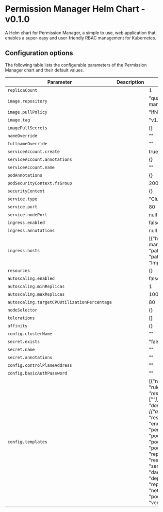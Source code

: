 # Permission Manager Helm Chart - v0.1.0

A Helm chart for Permission Manager, a simple to use, web application that enables a super-easy and user-friendly RBAC management for Kubernetes.

## Configuration options

The following table lists the configurable parameters of the Permission Manager chart and their default values.

| Parameter                                    | Description | Default                                                                                                                                                                                                                                                                                                                                                                                                                                                                           |
| -------------------------------------------- | ----------- | --------------------------------------------------------------------------------------------------------------------------------------------------------------------------------------------------------------------------------------------------------------------------------------------------------------------------------------------------------------------------------------------------------------------------------------------------------------------------------- |
| `replicaCount`                               |             | 1                                                                                                                                                                                                                                                                                                                                                                                                                                                                                 |
| `image.repository`                           |             | "quay.io/sighup/permission-manager"                                                                                                                                                                                                                                                                                                                                                                                                                                               |
| `image.pullPolicy`                           |             | "IfNotPresent"                                                                                                                                                                                                                                                                                                                                                                                                                                                                    |
| `image.tag`                                  |             | "v1.9.0"                                                                                                                                                                                                                                                                                                                                                                                                                                                                          |
| `imagePullSecrets`                           |             | []                                                                                                                                                                                                                                                                                                                                                                                                                                                                                |
| `nameOverride`                               |             | ""                                                                                                                                                                                                                                                                                                                                                                                                                                                                                |
| `fullnameOverride`                           |             | ""                                                                                                                                                                                                                                                                                                                                                                                                                                                                                |
| `serviceAccount.create`                      |             | true                                                                                                                                                                                                                                                                                                                                                                                                                                                                              |
| `serviceAccount.annotations`                 |             | {}                                                                                                                                                                                                                                                                                                                                                                                                                                                                                |
| `serviceAccount.name`                        |             | ""                                                                                                                                                                                                                                                                                                                                                                                                                                                                                |
| `podAnnotations`                             |             | {}                                                                                                                                                                                                                                                                                                                                                                                                                                                                                |
| `podSecurityContext.fsGroup`                 |             | 2000                                                                                                                                                                                                                                                                                                                                                                                                                                                                              |
| `securityContext`                            |             | {}                                                                                                                                                                                                                                                                                                                                                                                                                                                                                |
| `service.type`                               |             | "ClusterIP"                                                                                                                                                                                                                                                                                                                                                                                                                                                                       |
| `service.port`                               |             | 80                                                                                                                                                                                                                                                                                                                                                                                                                                                                                |
| `service.nodePort`                           |             | null                                                                                                                                                                                                                                                                                                                                                                                                                                                                              |
| `ingress.enabled`                            |             | false                                                                                                                                                                                                                                                                                                                                                                                                                                                                             |
| `ingress.annotations`                        |             | null                                                                                                                                                                                                                                                                                                                                                                                                                                                                              |
| `ingress.hosts`                              |             | [{"host": "permission-manager.domain.com", "paths": [{"path": "/", "pathType": "ImplementationSpecific"}]}]                                                                                                                                                                                                                                                                                                                                                                       |
| `resources`                                  |             | {}                                                                                                                                                                                                                                                                                                                                                                                                                                                                                |
| `autoscaling.enabled`                        |             | false                                                                                                                                                                                                                                                                                                                                                                                                                                                                             |
| `autoscaling.minReplicas`                    |             | 1                                                                                                                                                                                                                                                                                                                                                                                                                                                                                 |
| `autoscaling.maxReplicas`                    |             | 100                                                                                                                                                                                                                                                                                                                                                                                                                                                                               |
| `autoscaling.targetCPUUtilizationPercentage` |             | 80                                                                                                                                                                                                                                                                                                                                                                                                                                                                                |
| `nodeSelector`                               |             | {}                                                                                                                                                                                                                                                                                                                                                                                                                                                                                |
| `tolerations`                                |             | []                                                                                                                                                                                                                                                                                                                                                                                                                                                                                |
| `affinity`                                   |             | {}                                                                                                                                                                                                                                                                                                                                                                                                                                                                                |
| `config.clusterName`                         |             | ""                                                                                                                                                                                                                                                                                                                                                                                                                                                                                |
| `secret.exists`                              |             | "false"                                                                                                                                                                                                                                                                                                                                                                                                                                                                           |
| `secret.name`                                |             | ""                                                                                                                                                                                                                                                                                                                                                                                                                                                                                |
| `secret.annotations`                         |             | ""                                                                                                                                                                                                                                                                                                                                                                                                                                                                                |
| `config.controlPlaneAddress`                 |             | ""                                                                                                                                                                                                                                                                                                                                                                                                                                                                                |
| `config.basicAuthPassword`                   |             | ""                                                                                                                                                                                                                                                                                                                                                                                                                                                                                |
| `config.templates`                           |             | [{"name": "operation", "rules": [{"apiGroups": ["*"], "resources": ["*"], "verbs": ["*"]}]}, {"name": "developer", "rules": [{"apiGroups": ["*"], "resources": ["configmaps", "endpoints", "persistentvolumeclaims", "pods", "pods/log", "pods/portforward", "podtemplates", "replicationcontrollers", "resourcequotas", "secrets", "services", "events", "daemonsets", "deployments", "replicasets", "ingresses", "networkpolicies", "poddisruptionbudgets"], "verbs": ["*"]}]}] |
